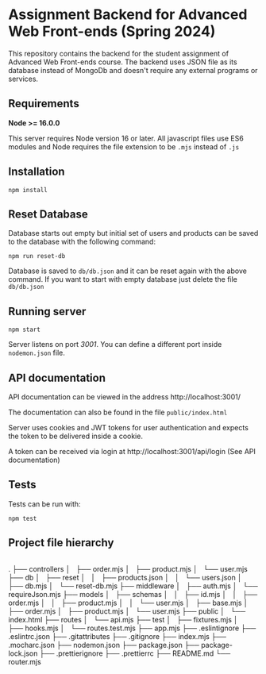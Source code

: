# Assignment Backend for Advanced Web Front-ends (Spring 2024)

This repository contains the backend for the student assignment of Advanced Web
Front-ends course. The backend uses JSON file as its database instead of MongoDb
and doesn't require any external programs or services.

## Requirements

**Node >= 16.0.0**

This server requires Node version 16 or later. All javascript files use ES6 modules
and Node requires the file extension to be ``.mjs`` instead of ``.js``

## Installation

```
npm install
```

## Reset Database

Database starts out empty but initial set of users and products can be saved
to the database with the following command:

```
npm run reset-db
```

Database is saved to ``db/db.json`` and it can be reset again with the above command.
If you want to start with empty database just delete the file ``db/db.json``



## Running server

```
npm start
```

Server listens on port _3001_. You can define a different port inside ``nodemon.json``
file.

## API documentation

API documentation can be viewed in the address http://localhost:3001/

The documentation can also be found in the file ``public/index.html``

Server uses cookies and JWT tokens for user authentication and expects the token
to be delivered inside a cookie.

A token can be received via login at http://localhost:3001/api/login (See API documentation)

## Tests

Tests can be run with:

```
npm test
```

## Project file hierarchy

```
````
.
├── controllers
│   ├── order.mjs
│   ├── product.mjs
│   └── user.mjs
├── db
│   ├── reset
│   │   ├── products.json
│   │   └── users.json
│   ├── db.mjs
│   └── reset-db.mjs
├── middleware
│   ├── auth.mjs
│   └── requireJson.mjs
├── models
│   ├── schemas
│   │   ├── id.mjs
│   │   ├── order.mjs
│   │   ├── product.mjs
│   │   └── user.mjs
│   ├── base.mjs
│   ├── order.mjs
│   ├── product.mjs
│   └── user.mjs
├── public
│   └── index.html
├── routes
│   └── api.mjs
├── test
│   ├── fixtures.mjs
│   ├── hooks.mjs
│   └── routes.test.mjs
├── app.mjs
├── .eslintignore
├── .eslintrc.json
├── .gitattributes
├── .gitignore
├── index.mjs
├── .mocharc.json
├── nodemon.json
├── package.json
├── package-lock.json
├── .prettierignore
├── .prettierrc
├── README.md
└── router.mjs

